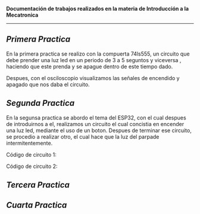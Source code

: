 **Documentación de trabajos realizados en la materia de Introducción a la Mecatronica**

---
*Primera Practica*
---
En la primera practica se realizo con la compuerta 74ls555, un circuito que debe prender una luz led en un periodo de 3 a 5 seguntos y viceversa , haciendo que este prenda y se apague dentro de este tiempo dado.

Despues, con el osciloscopio visualizamos las señales de encendido y apagado que nos daba el circuito.







*Segunda Practica*
---
En la segunsa practica se abordo el tema del ESP32, con el cual despues de introduirnos a el, realizamos un circuito el cual concistia en encender una luz led, mediante el uso de un boton. Despues de terminar ese circuito, se procedio a realizar otro, el cual hace que la luz del parpade intermitentemente.

Código de circuito 1:

Código de circuito 2:








*Tercera Practica*
---






*Cuarta Practica*
---